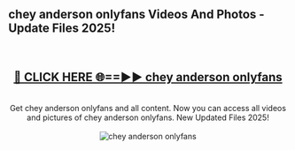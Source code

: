 <h2>chey anderson onlyfans Videos And Photos - Update Files 2025!</h2>
<br>
<div align="center">
<h2><a href="https://linkcuts.com/hfmhzwbr" rel="nofollow">🔴 CLICK HERE 🌐==►► chey anderson onlyfans</a></h2>
<br>
Get chey anderson onlyfans and all content. Now you can access all videos and pictures of chey anderson onlyfans. New Updated Files 2025!
<br>
<br>
<a href="https://linkcuts.com/hfmhzwbr" rel="nofollow" data-target="animated-image.originalLink"><img src="https://i.ibb.co.com/WyWwxjT/player-gif2.gif" alt="chey anderson onlyfans" style="max-width: 100%; display: inline-block;" data-target="animated-image.originalImage"></a>
</div>
<br>